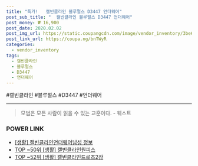 ```yaml
--- 
title: "특가!   캘빈클라인 블루펄스 D3447 언더웨어" 
post_sub_title: "  캘빈클라인 블루펄스 D3447 언더웨어" 
post_money: ₩ 16,900 
post_date: 2020.02.02 
post_img_url: https://static.coupangcdn.com/image/vendor_inventory/3be6/b6d075bf4fd12bf8320004733a7a937ed750e1e6d8757d65cca53e1b6bbd.jpg 
post_link_url: https://coupa.ng/bnTWyR 
categories: 
  - vendor_inventory 
tags: 
  - 캘빈클라인 
  - 블루펄스 
  - D3447 
  - 언더웨어 
--- 
```

  #캘빈클라인 #블루펄스 #D3447 #언더웨어 
<hr> 

> 모범은 모든 사람이 읽을 수 있는 교훈이다. - 웨스트 


### POWER LINK

* <a href="https://blog.naver.com/fasyy4321/221765331899" target="_blank"> [생활] 캘빈클라인언더웨어남성 정보 </a>
* <a href="https://blog.naver.com/fasyy4321/221780944769" target="_blank"> TOP ~50위 [생활] 캘빈클라인원피스</a>
* <a href="https://blog.naver.com/an0733/221793150181" target="_blank"> TOP ~52위 [생활] 캘빈클라인드로즈2장</a>
